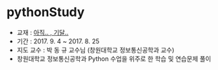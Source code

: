 # pythonStudy

* 교재 : [아직.. , 기달..](http://www.yes24.com)
* 기간 : 2017. 9. 4 ~ 2017. 8. 25
* 지도 교수 : 박 동 규 교수님 (창원대학교 정보통신공학과 교수)
* 창원대학교 정보통신공학과 Python 수업을 위주로 한 학습 및 연습문제 풀이

